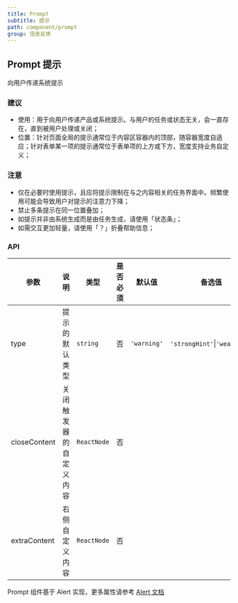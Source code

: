 ```yaml
---
title: Prompt
subtitle: 提示
path: component/prompt
group: 信息反馈
---
```


## Prompt 提示

向用户传递系统提示

### 建议

- 使用：用于向用户传递产品或系统提示。与用户的任务或状态无关，会一直存在，直到被用户处理或关闭；
- 位置：针对页面全局的提示通常位于内容区容器内的顶部，随容器宽度自适应；针对表单某一项的提示通常位于表单项的上方或下方，宽度支持业务自定义；

### 注意

- 仅在必要时使用提示，且应将提示限制在与之内容相关的任务界面中。频繁使用可能会导致用户对提示的注意力下降；
- 禁止多条提示在同一位置叠加；
- 如提示并非由系统生成而是由任务生成，请使用「状态条」；
- 如需交互更加轻量，请使用「？」折叠帮助信息；

### API

| 参数         | 说明                   | 类型        | 是否必须 | 默认值      | 备选值                       |
| ------------ | ---------------------- | ----------- | -------- | ----------- | ---------------------------- |
| type         | 提示的默认类型         | `string`    | 否       | `'warning'` | `'strongHint'`\|`'weakHint'` |
| closeContent | 关闭触发器的自定义内容 | `ReactNode` | 否       |             |                              |
| extraContent | 右侧自定义内容         | `ReactNode` | 否       |             |                              |

Prompt 组件基于 Alert 实现，更多属性请参考 [Alert 文档](https://youzan.github.io/zent/zh/component/alert)
